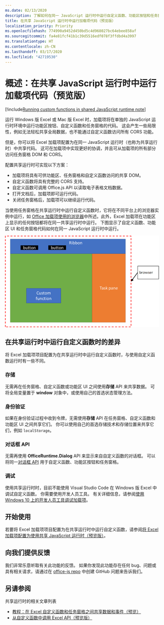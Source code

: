 ```yaml
---
ms.date: 02/13/2020
description: 了解如何在同一 JavaScript 运行时中运行自定义函数、功能区按钮和任务窗格代码，以便在加载项中协调方案。
title: 在共享 JavaScript 运行时中运行加载项代码（预览版）
localization_priority: Priority
ms.openlocfilehash: 774990a9452d450bd5c4d968027bc64ebee858af
ms.sourcegitcommit: fa4e81fcf41b1c39d5516edf078f3ffdbd4a3997
ms.translationtype: HT
ms.contentlocale: zh-CN
ms.lasthandoff: 03/17/2020
ms.locfileid: "42719530"
---
```

# <a name="overview-run-your-add-in-code-in-a-shared-javascript-runtime-preview"></a>概述：在共享 JavaScript 运行时中运行加载项代码（预览版）

[!include[Running custom functions in shared JavaScript runtime note](../includes/excel-shared-runtime-preview-note.md)]

运行 Windows 版 Excel 或 Mac 版 Excel 时，加载项将在单独的 JavaScript 运行时环境中运行功能区按钮、自定义函数和任务窗格的代码。 这会产生一些局限性，例如无法轻松共享全局数据，也不能通过自定义函数访问所有 CORS 功能。

但是，你可以将 Excel 加载项配置为在同一 JavaScript 运行时（也称为共享运行时）中共享代码。 这可在加载项中实现更好的协调，并且可从加载项的所有部分访问任务窗格 DOM 和 CORS。

配置共享运行时可实现以下方案：

- 加载项将具有可供功能区、任务窗格和自定义函数访问的共享 DOM。
- 自定义函数将具有完整的 CORS 支持。
- 自定义函数可调用 Office.js API 以读取电子表格文档数据。
- 打开文档后，加载项即可运行代码。
- 关闭任务窗格后，加载项可以继续运行代码。

当使用任务窗格在共享运行时中运行自定义函数时，它将在不同平台上的浏览器实例中运行，如 [Office 加载项使用的浏览器](../concepts/browsers-used-by-office-web-add-ins.md)中所述。此外，Excel 加载项在功能区上显示的任何按钮都将在同一共享运行时中运行。 下图显示了自定义函数、功能区 UI 和任务窗格代码如何在同一 JavaScript 运行时中运行。

![使用 Excel 中的功能区按钮和任务窗格在共享运行时中运行的自定义函数](../images/custom-functions-in-browser-runtime.png)

## <a name="differences-when-running-custom-functions-in-a-shared-runtime"></a>在共享运行时中运行自定义函数时的差异

将 Excel 加载项项目配置为在共享运行时中运行自定义函数时，与使用自定义函数运行时有一些不同。

### <a name="storage"></a>存储

无需再在任务窗格、自定义函数或功能区 UI 之间使用**存储** API 来共享数据。 可将全局变量置于 **window** 对象中，或使用自己的首选状态管理方法。

### <a name="authentication"></a>身份验证

如果在身份验证过程中收到令牌，无需使用**存储** API 在任务窗格、自定义函数和功能区 UI 之间共享它们。 你可以使用自己的首选存储技术和存储位置来共享它们，例如 `localStorage`。

### <a name="dialog-api"></a>对话框 API

无需再使用 **OfficeRuntime.Dialog** API 来显示来自自定义函数的对话框。 可以将同一[对话框 API](../develop/dialog-api-in-office-add-ins.md) 用于自定义函数、功能区按钮和任务窗格。

### <a name="debugging"></a>调试

使用共享运行时时，目前不能使用 Visual Studio Code 在 Windows 版 Excel 中调试自定义函数。 你需要使用开发人员工具。 有关详细信息，请参阅[使用 Windows 10 上的开发人员工具调试加载项](../testing/debug-add-ins-using-f12-developer-tools-on-windows-10.md)。

## <a name="get-started"></a>开始使用

若要将 Excel 加载项项目配置为在共享运行时中运行自定义函数，请参阅[将 Excel 加载项配置为使用共享 JavaScript 运行时（预览版）](configure-your-add-in-to-use-a-shared-runtime.md)。

## <a name="give-us-feedback"></a>向我们提供反馈

我们非常乐意听取有关此功能的反馈。 如果你发现此功能存在任何 bug、问题或具有相关请求，请通过在 [office-js repo](https://github.com/OfficeDev/office-js) 中创建 GitHub 问题来告诉我们。

## <a name="see-also"></a>另请参阅

共享运行时的相关文章列表
- [教程：在 Excel 自定义函数和任务窗格之间共享数据和事件（预览）](../tutorials/share-data-and-events-between-custom-functions-and-the-task-pane-tutorial.md)
- [从自定义函数中调用 Excel API（预览版）](call-excel-apis-from-custom-function.md)